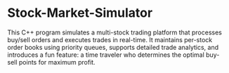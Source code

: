 # Stock-Market-Simulator
This C++ program simulates a multi-stock trading platform that processes buy/sell orders and executes trades in real-time. It maintains per-stock order books using priority queues, supports detailed trade analytics, and introduces a fun feature: a time traveler who determines the optimal buy-sell points for maximum profit.
